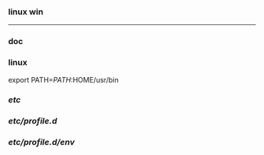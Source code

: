 ### linux win
---

### doc

### linux
export PATH=$PATH:$HOME/usr/bin

### *etc*
### *etc/profile.d*
### *etc/profile.d/env*




























